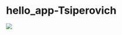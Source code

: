 # hello_app-Tsiperovich

![](https://github.com/Stasoon/hello_app-Tsiperovich/actions/workflows/main-test.yml/badge.svg)
